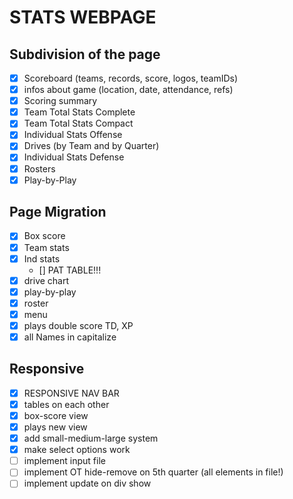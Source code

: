 # STATS WEBPAGE

## Subdivision of the page

- [x] Scoreboard (teams, records, score, logos, teamIDs)
- [x] infos about game (location, date, attendance, refs)
- [x] Scoring summary
- [x] Team Total Stats Complete
- [x] Team Total Stats Compact
- [x] Individual Stats Offense
- [x] Drives (by Team and by Quarter)
- [x] Individual Stats Defense
- [x] Rosters
- [x] Play-by-Play

## Page Migration
- [x] Box score
- [x] Team stats
- [x] Ind stats
  - [] PAT TABLE!!!
- [x] drive chart
- [x] play-by-play
- [x] roster
- [x] menu
- [x] plays double score TD, XP
- [x] all Names in capitalize

## Responsive
- [x] RESPONSIVE NAV BAR
- [x] tables on each other
- [x] box-score view
- [x] plays new view
- [x] add small-medium-large system
- [x] make select options work
- [ ] implement input file
- [ ] implement OT hide-remove on 5th quarter (all elements in file!)
- [ ] implement update on div show